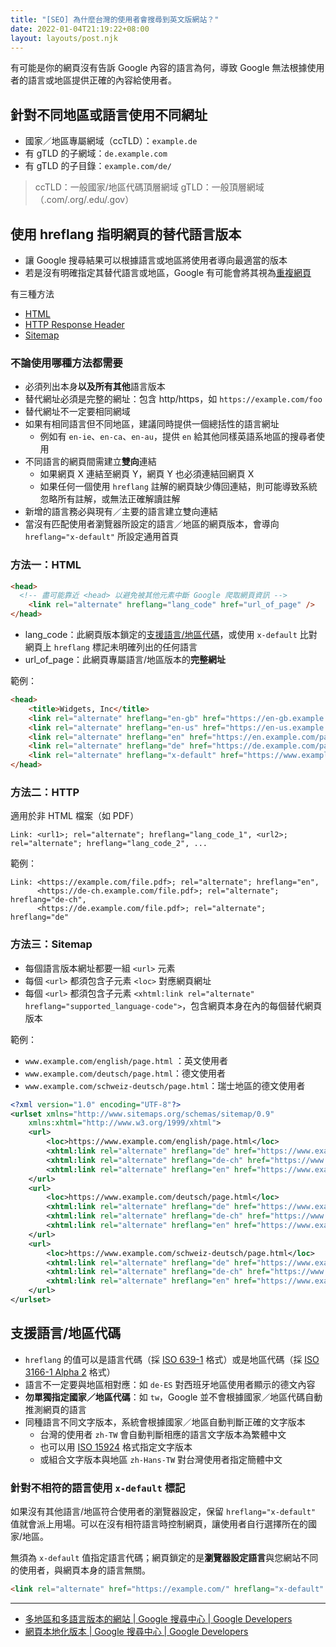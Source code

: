 ```yaml
---
title: "[SEO] 為什麼台灣的使用者會搜尋到英文版網站？"
date: 2022-01-04T21:19:22+08:00
layout: layouts/post.njk
---
```


有可能是你的網頁沒有告訴 Google 內容的語言為何，導致 Google 無法根據使用者的語言或地區提供正確的內容給使用者。

## 針對不同地區或語言使用不同網址

- 國家／地區專屬網域（ccTLD）：`example.de`
- 有 gTLD 的子網域：`de.example.com`
- 有 gTLD 的子目錄：`example.com/de/`

> ccTLD：一般國家/地區代碼頂層網域
> gTLD：一般頂層網域（.com/.org/.edu/.gov）

## 使用 hreflang 指明網頁的替代語言版本

- 讓 Google 搜尋結果可以根據語言或地區將使用者導向最適當的版本
- 若是沒有明確指定其替代語言或地區，Google 有可能會將其視為[重複網頁](https://developers.google.com/search/docs/advanced/crawling/consolidate-duplicate-urls)

有三種方法

- [HTML](#方法一：html)
- [HTTP Response Header](#方法二：http)
- [Sitemap](#方法三：sitemap)

### 不論使用哪種方法都需要

- 必須列出本身**以及所有其他**語言版本
- 替代網址必須是完整的網址：包含 http/https，如 `https://example.com/foo`
- 替代網址不一定要相同網域
- 如果有相同語言但不同地區，建議同時提供一個總括性的語言網址
  - 例如有 `en-ie`、`en-ca`、`en-au`，提供 `en` 給其他同樣英語系地區的搜尋者使用
- 不同語言的網頁間需建立**雙向**連結
  - 如果網頁 X 連結至網頁 Y，網頁 Y 也必須連結回網頁 X
  - 如果任何一個使用 `hreflang` 註解的網頁缺少傳回連結，則可能導致系統忽略所有註解，或無法正確解讀註解
- 新增的語言務必與現有／主要的語言建立雙向連結
- 當沒有匹配使用者瀏覽器所設定的語言／地區的網頁版本，會導向  `hreflang="x-default"` 所設定通用首頁

### 方法一：HTML

```html
<head>
  <!-- 盡可能靠近 <head> 以避免被其他元素中斷 Google 爬取網頁資訊 -->
	<link rel="alternate" hreflang="lang_code" href="url_of_page" />
</head>
```

- lang_code：此網頁版本鎖定的[支援語言/地區代碼](#支援語言%2F地區代碼)，或使用 `x-default` 比對網頁上 `hreflang` 標記未明確列出的任何語言
- url_of_page：此網頁專屬語言/地區版本的**完整網址**

範例：

```html
<head>
    <title>Widgets, Inc</title>
    <link rel="alternate" hreflang="en-gb" href="https://en-gb.example.com/page.html" />
    <link rel="alternate" hreflang="en-us" href="https://en-us.example.com/page.html" />
    <link rel="alternate" hreflang="en" href="https://en.example.com/page.html" />
    <link rel="alternate" hreflang="de" href="https://de.example.com/page.html" />
    <link rel="alternate" hreflang="x-default" href="https://www.example.com/" />
</head>
```



### 方法二：HTTP

適用於非 HTML 檔案（如 PDF）

```nginx
Link: <url1>; rel="alternate"; hreflang="lang_code_1", <url2>; rel="alternate"; hreflang="lang_code_2", ...
```

範例：

```nginx
Link: <https://example.com/file.pdf>; rel="alternate"; hreflang="en",
      <https://de-ch.example.com/file.pdf>; rel="alternate"; hreflang="de-ch",
      <https://de.example.com/file.pdf>; rel="alternate"; hreflang="de"
```



### 方法三：Sitemap

- 每個語言版本網址都要一組 `<url>` 元素
- 每個 `<url>` 都須包含子元素 `<loc>` 對應網頁網址
- 每個 `<url>` 都須包含子元素 `<xhtml:link rel="alternate" hreflang="supported_language-code">`，包含網頁本身在內的每個替代網頁版本

範例：

- `www.example.com/english/page.html` ：英文使用者
- `www.example.com/deutsch/page.html`：德文使用者
- `www.example.com/schweiz-deutsch/page.html`：瑞士地區的德文使用者

```xml
<?xml version="1.0" encoding="UTF-8"?>
<urlset xmlns="http://www.sitemaps.org/schemas/sitemap/0.9"
    xmlns:xhtml="http://www.w3.org/1999/xhtml">
    <url>
        <loc>https://www.example.com/english/page.html</loc>
        <xhtml:link rel="alternate" hreflang="de" href="https://www.example.com/deutsch/page.html"/>
        <xhtml:link rel="alternate" hreflang="de-ch" href="https://www.example.com/schweiz-deutsch/page.html"/>
        <xhtml:link rel="alternate" hreflang="en" href="https://www.example.com/english/page.html"/>
    </url>
    <url>
        <loc>https://www.example.com/deutsch/page.html</loc>
        <xhtml:link rel="alternate" hreflang="de" href="https://www.example.com/deutsch/page.html"/>
        <xhtml:link rel="alternate" hreflang="de-ch" href="https://www.example.com/schweiz-deutsch/page.html"/>
        <xhtml:link rel="alternate" hreflang="en" href="https://www.example.com/english/page.html"/>
    </url>
    <url>
        <loc>https://www.example.com/schweiz-deutsch/page.html</loc>
        <xhtml:link rel="alternate" hreflang="de" href="https://www.example.com/deutsch/page.html"/>
        <xhtml:link rel="alternate" hreflang="de-ch" href="https://www.example.com/schweiz-deutsch/page.html"/>
        <xhtml:link rel="alternate" hreflang="en" href="https://www.example.com/english/page.html"/>
    </url>
</urlset>
```

## 支援語言/地區代碼

- `hreflang` 的值可以是語言代碼（採 [ISO 639-1](https://en.wikipedia.org/wiki/List_of_ISO_639-1_codes) 格式）或是地區代碼（採 [ISO 3166-1 Alpha 2](https://en.wikipedia.org/wiki/ISO_3166-1_alpha-2) 格式）
- 語言不一定要與地區相對應：如 `de-ES` 對西班牙地區使用者顯示的德文內容
- **勿單獨指定國家／地區代碼**：如 `tw`，Google 並不會根據國家／地區代碼自動推測網頁的語言
- 同種語言不同文字版本，系統會根據國家／地區自動判斷正確的文字版本
  - 台灣的使用者 `zh-TW` 會自動判斷相應的語言文字版本為繁體中文
  - 也可以用 [ISO 15924](https://unicode.org/iso15924/iso15924-codes.html) 格式指定文字版本
  - 或組合文字版本與地區 `zh-Hans-TW` 對台灣使用者指定簡體中文

### 針對不相符的語言使用 `x-default` 標記

如果沒有其他語言/地區符合使用者的瀏覽器設定，保留 `hreflang="x-default"` 值就會派上用場。可以在沒有相符語言時控制網頁，讓使用者自行選擇所在的國家/地區。

無須為 `x-default` 值指定語言代碼；網頁鎖定的是**瀏覽器設定語言**與您網站不同的使用者，與網頁本身的語言無關。

```html
<link rel="alternate" href="https://example.com/" hreflang="x-default" />
```



---

- [多地區和多語言版本的網站 | Google 搜尋中心  |  Google Developers](https://developers.google.com/search/docs/advanced/crawling/managing-multi-regional-sites)
- [網頁本地化版本 | Google 搜尋中心  |  Google Developers](https://developers.google.com/search/docs/advanced/crawling/localized-versions)